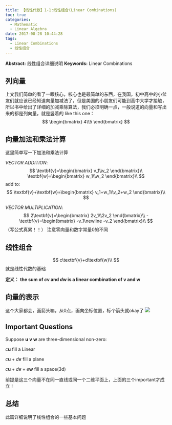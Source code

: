 ```yaml
---
title: 【线性代数】1-1:线性组合(Linear Combinations)
toc: true
categories:
  - Mathematic
  - Linear Algebra
date: 2017-08-28 10:44:28
tags:
  - Linear Combinations
  - 线性组合
---
```

**Abstract:** 线性组合详细说明
**Keywords:** Linear Combinations
<!--more-->



## 列向量
上文我们简单的看了一眼核心，核心也是最简单的东西，在我国，初中高中的小盆友们就应该已经知道向量加减法了，但是美国的小朋友们可能到高中大学才接触，所以书中给出了详细的加减乘除算法，我们必须明确一点，一般说道的向量和写出来的都是列向量，就是竖着的
like this one：
$$
\begin{bmatrix} 4\\5 \end{bmatrix}
$$

## 向量加法和乘法计算
这里简单写一下加法和乘法计算

*VECTOR ADDITION*:
$$
\textbf{v}=\begin{bmatrix} v_1\\v_2 \end{bmatrix}\\
\textbf{w}=\begin{bmatrix} w_1\\w_2 \end{bmatrix}\\
$$
add to:
$$
\textbf{v}+\textbf{w}=\begin{bmatrix} v_1+w_1\\v_2+w_2 \end{bmatrix}\\
$$

*VECTOR MULTIPLICATION*:
$$
2\textbf{v}=\begin{bmatrix} 2v_1\\2v_2 \end{bmatrix}\\
-\textbf{v}=\begin{bmatrix} -v_1\newline -v_2 \end{bmatrix}\\
$$
（写公式真累！！）
注意零向量和数字常量0的不同
## 线性组合
$$
c\textbf{v}+d\textbf{w}\\
$$
就是线性代数的基础

**定义：**
**the sum of $c\textbf{v}$ and $d\textbf{w}$ is a linear combination of $\textbf{v}$ and $\textbf{w}$**

## 向量的表示
这个大家都会，画箭头嘛，从0点，画向坐标位置，标个箭头就okay了
![](https://tony4ai-1251394096.cos.ap-hongkong.myqcloud.com/blog_images/Math-Linear-Algebra-Chapter-1-1/加法.png)
## Important Questions
Suppose
$\textbf{u}$ $\textbf{v}$ $\textbf{w}$ are three-dimensional non-zero:

$c\textbf{u}$ fill a Linear

$c\textbf{u}+d\textbf{v}$ fill a plane

$c\textbf{u}+d\textbf{v}+e\textbf{w}$ fill a space(3d)

前提是这三个向量不在同一直线或同一个二维平面上，上面的三个important才成立！

## 总结
此篇详细说明了线性组合的一些基本问题
